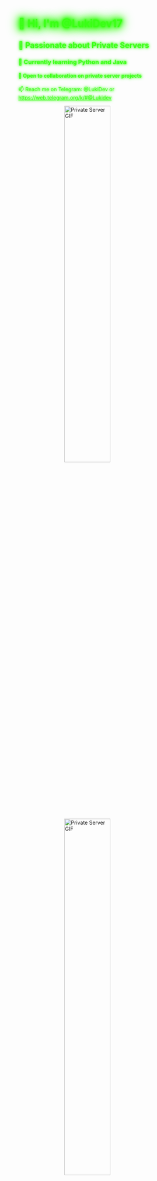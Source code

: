 <h1 style="color: #39ff14; text-shadow: 0 0 5px #39ff14, 0 0 10px #39ff14, 0 0 15px #39ff14, 0 0 20px #39ff14, 0 0 25px #39ff14, 0 0 30px #39ff14, 0 0 35px #39ff14;">👋 Hi, I'm @LukiDev17</h1>

<h2 style="color: #39ff14; text-shadow: 0 0 5px #39ff14, 0 0 10px #39ff14;">👀 Passionate about Private Servers</h2>

<h3 style="color: #39ff14; text-shadow: 0 0 5px #39ff14, 0 0 10px #39ff14;">🌱 Currently learning Python and Java</h3>

<h4 style="color: #39ff14; text-shadow: 0 0 5px #39ff14, 0 0 10px #39ff14;">💞️ Open to collaboration on private server projects</h4>

<p style="color: #39ff14; text-shadow: 0 0 5px #39ff14, 0 0 10px #39ff14;">📫 Reach me on Telegram: @LukiDev or <a href="https://web.telegram.org/k/#@Lukidev" style="color: #39ff14;">https://web.telegram.org/k/#@Lukidev</a></p>

<!-- First GIF -->
<img src="https://media.giphy.com/media/xTiTnqUxyWbsAXq7Ju/giphy.gif" alt="Private Server GIF" style="display: block; margin-left: auto; margin-right: auto; width: 50%;"/>

<!-- Second GIF -->
<img src="https://media.giphy.com/media/JmBXdjfIblJDi/giphy.gif" alt="Private Server GIF" style="display: block; margin-left: auto; margin-right: auto; width: 50%;"/>

<!--- LukiDev17/LukiDev17 is a ✨ special ✨ repository because its 'README.md" (this file) will appear in your GitHub profile. You can click on the Preview link to take a look at your changes. --->
